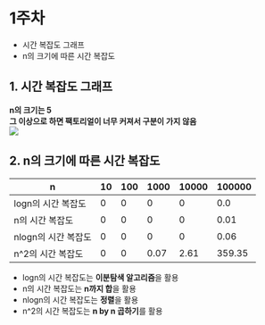 # 1주차
- 시간 복잡도 그래프
- n의 크기에 따른 시간 복잡도

## 1. 시간 복잡도 그래프   
**n의 크기는 5**   
**그 이상으로 하면 팩토리얼이 너무 커져서 구분이 가지 않음**   
<img src = "https://user-images.githubusercontent.com/74887218/188815441-03636fc9-49fc-41fd-84b2-ade33ff8ffa4.png">




## 2. n의 크기에 따른 시간 복잡도

|n|10|100|1000|10000|100000|
|---|---|---|---|---|---|
|logn의 시간 복잡도|0|0|0|0|0.0|
|n의 시간 복잡도|0|0|0|0|0.01|
|nlogn의 시간 복잡도|0|0|0|0|0.06|
|n^2의 시간 복잡도|0|0|0.07|2.61|359.35|   

- logn의 시간 복잡도는 **이분탐색 알고리즘**을 활용   
- n의 시간 복잡도는 **n까지 합**을 활용   
- nlogn의 시간 복잡도는 **정렬**을 활용   
- n^2의 시간 복잡도는 **n by n 곱하기**를 활용   

